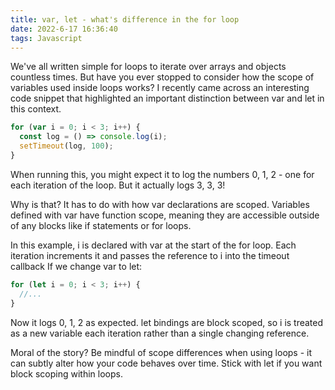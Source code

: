 ```yaml
---
title: var, let - what's difference in the for loop
date: 2022-6-17 16:36:40
tags: Javascript
---
```

We've all written simple for loops to iterate over arrays and objects countless times. But have you ever stopped to consider how the scope of variables used inside loops works? I recently came across an interesting code snippet that highlighted an important distinction between var and let in this context.

```javascript
for (var i = 0; i < 3; i++) {
  const log = () => console.log(i);
  setTimeout(log, 100);
}
```
When running this, you might expect it to log the numbers 0, 1, 2 - one for each iteration of the loop. But it actually logs 3, 3, 3!

Why is that? It has to do with how var declarations are scoped. Variables defined with var have function scope, meaning they are accessible outside of any blocks like if statements or for loops.

In this example, i is declared with var at the start of the for loop. Each iteration increments it and passes the reference to i into the timeout callback
If we change var to let:

```javascript
for (let i = 0; i < 3; i++) {
  //...
}
```
Now it logs 0, 1, 2 as expected. let bindings are block scoped, so i is treated as a new variable each iteration rather than a single changing reference.

Moral of the story? Be mindful of scope differences when using loops - it can subtly alter how your code behaves over time. Stick with let if you want block scoping within loops.